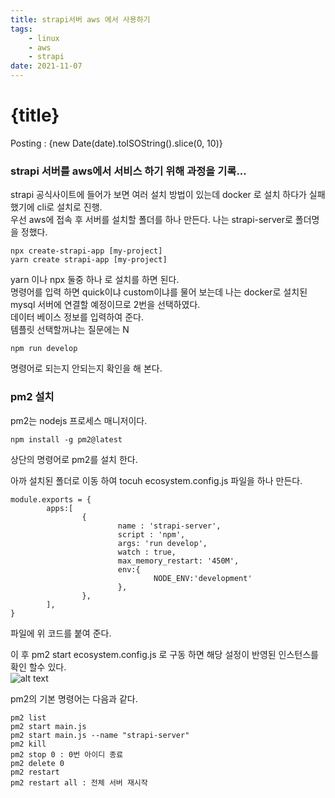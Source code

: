 ```yaml
---
title: strapi서버 aws 에서 사용하기
tags: 
    - linux 
    - aws 
    - strapi 
date: 2021-11-07
---
```

# {title}
Posting : {new Date(date).toISOString().slice(0, 10)}

<div class="markdown-body">

### strapi 서버를 aws에서 서비스 하기 위해 과정을 기록...

strapi 공식사이트에 들어가 보면 여러 설치 방법이 있는데 docker 로 설치 하다가 실패 했기에 cli로 설치로 진행.   
우선 aws에 접속 후 서버를 설치할 폴더를 하나 만든다. 나는 strapi-server로 폴더명을 정했다.  

```
npx create-strapi-app [my-project]
yarn create strapi-app [my-project]
```

yarn 이나 npx 둘중 하나 로 설치를 하면 된다.   
명령어를 입력 하면 quick이냐 custom이냐를 물어 보는데 나는 docker로 설치된 mysql 서버에 연결할 예정이므로 2번을 선택하였다.   
데이터 베이스 정보를 입력하여 준다.  
템플릿 선택할꺼냐는 질문에는 N   

```
npm run develop
```
명령어로 되는지 안되는지 확인을 해 본다.   


### pm2 설치

pm2는 nodejs 프로세스 매니저이다.  
```
npm install -g pm2@latest 
```
상단의 명령어로 pm2를 설치 한다.   

아까 설치된 폴더로 이동 하여 tocuh ecosystem.config.js 파일을 하나 만든다.  

```
module.exports = {
        apps:[
                {
                        name : 'strapi-server',
                        script : 'npm',
                        args: 'run develop',
                        watch : true,
                        max_memory_restart: '450M',
                        env:{
                                NODE_ENV:'development'
                        },
                },
        ],
}
```
파일에 위 코드를 붙여 준다.   

이 후 pm2 start ecosystem.config.js 로 구동 하면 해당 설정이 반영된 인스턴스를 확인 할수 있다.  
![alt text](/img/sh42.png "sh42")

pm2의 기본 명령어는 다음과 같다.
```
pm2 list
pm2 start main.js
pm2 start main.js --name "strapi-server"
pm2 kill
pm2 stop 0 : 0번 아이디 종료
pm2 delete 0 
pm2 restart
pm2 restart all : 전체 서버 재시작
```

</div>